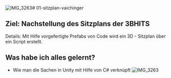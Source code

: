 ![IMG_3263](https://github.com/user-attachments/assets/1a75eccc-29fa-4e11-a8d2-462ca9590a84)# 01-sitzplan-vaichinger
## Ziel: Nachstellung des Sitzplans der 3BHITS
Details: Mit Hilfe vorgefertigte Prefabs von Code wird ein 3D - Sitzplan über ein Script erstellt.

## Was habe ich alles gelernt?
- Wie man die Sachen in Unity mit Hilfe von C# verknüpft
![IMG_3263](https://github.com/user-attachments/assets/49e8d967-8d7e-4808-aa2c-cd05c35d1d6b)

